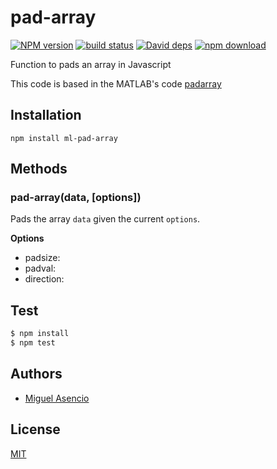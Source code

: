 # pad-array

[![NPM version][npm-image]][npm-url]
[![build status][travis-image]][travis-url]
[![David deps][david-image]][david-url]
[![npm download][download-image]][download-url]

Function to pads an array in Javascript

This code is based in the MATLAB's code [padarray](http://www.mathworks.com/help/images/ref/padarray.html)

## Installation

`npm install ml-pad-array`

## Methods
 
### pad-array(data, [options])

Pads the array `data` given the current `options`.

__Options__
* padsize: 
* padval: 
* direction: 

## Test

```bash
$ npm install
$ npm test
```

## Authors

- [Miguel Asencio](https://github.com/maasencioh)

## License

[MIT](./LICENSE)

[npm-image]: https://img.shields.io/npm/v/ml-pad-array.svg?style=flat-square
[npm-url]: https://npmjs.org/package/ml-pad-array
[travis-image]: https://img.shields.io/travis/mljs/pad-array/master.svg?style=flat-square
[travis-url]: https://travis-ci.org/mljs/pad-array
[david-image]: https://img.shields.io/david/mljs/pad-array.svg?style=flat-square
[david-url]: https://david-dm.org/mljs/pad-array
[download-image]: https://img.shields.io/npm/dm/ml-pad-array.svg?style=flat-square
[download-url]: https://npmjs.org/package/ml-pad-array
